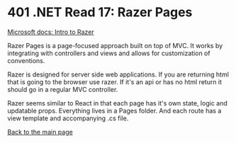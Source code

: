 # 401 .NET Read 17: Razer Pages
[Microsoft docs: Intro to Razer](https://docs.microsoft.com/en-us/aspnet/core/razor-pages/?view=aspnetcore-2.2&tabs=visual-studio)<br>

Razer Pages is a page-focused approach built on top of MVC.  It works by integrating with controllers and views and allows for customization of conventions.
          
Razer is designed for server side web applications.  If you are returning html that is going to the browser use razer.  If it's an api or has no html return it should go in a regular MVC controller.

Razer seems similar to React in that each page has it's own state, logic and updatable props.  Everything lives in a Pages folder.  And each route has a view template and accompanying .cs file.




[Back to the main page](../README.md) 